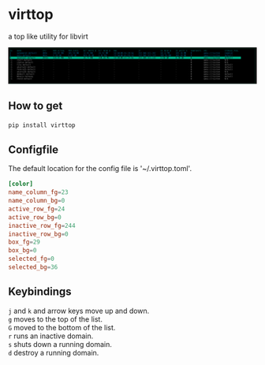 # virttop
a top like utility for libvirt


![Image](virttop.png)

## How to get
```sh
pip install virttop
```

## Configfile
The default location for the config file is '~/.virttop.toml'.

```toml
[color]
name_column_fg=23
name_column_bg=0
active_row_fg=24
active_row_bg=0
inactive_row_fg=244
inactive_row_bg=0
box_fg=29
box_bg=0
selected_fg=0
selected_bg=36
```

## Keybindings

`j` and `k` and arrow keys move up and down.</br>
`g` moves to the top of the list.</br>
`G` moved to the bottom of the list.</br>
`r` runs an inactive domain.</br>
`s` shuts down a running domain.</br>
`d` destroy a running domain.</br>

